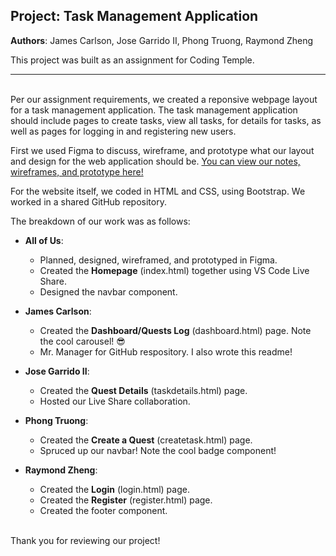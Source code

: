 ## Project: Task Management Application

<b>Authors</b>: James Carlson, Jose Garrido II, Phong Truong, Raymond Zheng

This project was built as an assignment for Coding Temple.

---

<br>Per our assignment requirements, we created a reponsive webpage layout for a task management application. The task management application should include pages to create tasks, view all tasks, for details for tasks, as well as pages for logging in and registering new users.

First we used Figma to discuss, wireframe, and prototype what our layout and design for the web application should be. [You can view our notes, wireframes, and prototype here!](https://www.figma.com/file/SFfsqwXKhD8wlzVRiypNnr/CT---Task-Mgmt-App?type=design&node-id=0%3A1&mode=design&t=u6jFEGTuxxLGWd8G-1)

For the website itself, we coded in HTML and CSS, using Bootstrap. We worked in a shared GitHub repository.

The breakdown of our work was as follows:

- <b>All of Us</b>:
    - Planned, designed, wireframed, and prototyped in Figma.
    - Created the <b>Homepage</b> (index.html) together using VS Code Live Share.
    - Designed the navbar component.

- <b>James Carlson</b>:
    - Created the <b>Dashboard/Quests Log</b>  (dashboard.html) page. Note the cool carousel! 😎
    - Mr. Manager for GitHub respository. I also wrote this readme!

- <b>Jose Garrido II</b>:
    - Created the <b>Quest Details</b> (taskdetails.html) page.
    - Hosted our Live Share collaboration.

- <b>Phong Truong</b>: 
    - Created the <b>Create a Quest</b> (createtask.html) page.
    - Spruced up our navbar! Note the cool badge component!
    
- <b>Raymond Zheng</b>:
    - Created the <b>Login</b> (login.html) page.
    - Created the <b>Register</b> (register.html) page.
    - Created the footer component.


<br>Thank you for reviewing our project!